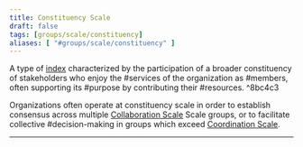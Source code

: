 ```yaml
---
title: Constituency Scale
draft: false
tags: [groups/scale/constituency]
aliases: [ "#groups/scale/constituency" ]
---
```


A type of [index](notes/dao-primitives/framework/group-properties/scale/index.md) characterized by the participation of a broader constituency of stakeholders who enjoy the #services of the organization as #members, often supporting its #purpose by contributing their #resources. ^8bc4c3

Organizations often operate at constituency scale in order to establish consensus across multiple  [Collaboration Scale](notes/dao-primitives/framework/group-properties/scale/Collaboration%20Scale.md) Scale groups, or to facilitate collective #decision-making in groups which exceed [Coordination Scale](notes/dao-primitives/framework/group-properties/scale/Coordination%20Scale.md).

---

